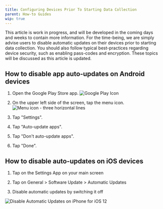 ```yaml
---
title: Configuring Devices Prior To Starting Data Collection
parent: How-to Guides
wip: true
---
```


This article is work in progress, and will be developed in the coming days and weeks to contain more information. For the time-being, we are simply advise users to disable automatic updates on their devices prior to starting data collection. You should also follow typical best-practices regarding device security, such as enabling pass-codes and encryption. These topics will be discussed as this article is updated.

## How to disable app auto-updates on Android devices

1. Open the Google Play Store app. ![Google Play Icon](https://lh5.googleusercontent.com/d1ZWPd463c8vkeeV7lqaqqYfeS_2m3uez3NrbvW93EaLUfGwaS1fldWGazGy_wWF1hSQbFrO02QZvFs_p5ZN9CGM5M0Lv7Ty_izGsTA26WIkzV4qzBvBC7AePduUZwxVDlksTw4j)
2. On the upper left side of the screen, tap the menu icon. ![Menu icon - three horizontal lines](https://lh6.googleusercontent.com/EYgOy6QHl3cgWprxZCgWfTKaSKVXM4xZcWz3KGNA3-WstxwUPdiMCqlpMGbWNGcp87lkRdpZyIso06I3Gb6y50jEqIvtU7DJJiVlity3PqMitw47718DJq7ABqSdlPL0Yknyc651)
4. Tap "Settings".
5.  Tap "Auto-update apps".
    
6.  Tap "Don't auto-update apps".
    
7.  Tap "Done".

## How to disable auto-updates on iOS devices

1.  Tap on the Settings App on your main screen
    
2.  Tap on General > Software Update > Automatic Updates
    
3.  Disable automatic updates by switching it off
    
![Disable Automatic Updates on iPhone for iOS 12](https://lh3.googleusercontent.com/WyEkmpnHw3hau-hbAJCnYmcoqDYXlavapzv8rTvQi7N9pvZ8WoD0vJqByGawuudor_ZHlBXDvtvKsna4blx1qvg2mLyTzG-6L7JFKqAsSOKLEQzY7hcay2YDA481ttkhGKJ6PHaA)
